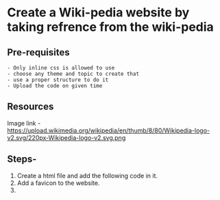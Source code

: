 # Create a Wiki-pedia website by taking refrence from the wiki-pedia

 ## Pre-requisites 
    - Only inline css is allowed to use 
    - choose any theme and topic to create that 
    - use a proper structure to do it 
    - Upload the code on given time 

## Resources 
Image link - https://upload.wikimedia.org/wikipedia/en/thumb/8/80/Wikipedia-logo-v2.svg/220px-Wikipedia-logo-v2.svg.png

## Steps-
1. Create a html file and add the following code in it. 
2. Add a favicon to the website.
3. 